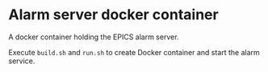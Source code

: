 # Alarm server docker container

A docker container holding the EPICS alarm server.

Execute `build.sh` and `run.sh` to create Docker container and start the alarm service.	
